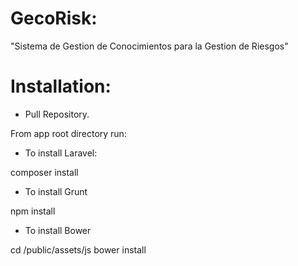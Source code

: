 GecoRisk:
=========

"Sistema de Gestion de Conocimientos para la Gestion de Riesgos"


Installation:
============
- Pull Repository.

From app root directory run:

- To install Laravel:

composer install

- To install Grunt

npm install

- To install Bower

cd /public/assets/js
bower install

